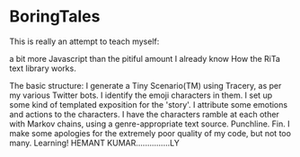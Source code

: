 # BoringTales
This is really an attempt to teach myself:

a bit more Javascript than the pitiful amount I already know
How the RiTa text library works.

The basic structure:
I generate a Tiny Scenario(TM) using Tracery, as per my various Twitter bots.
I identify the emoji characters in them.
I set up some kind of templated exposition for the 'story'.
I attribute some emotions and actions to the characters.
I have the characters ramble at each other with Markov chains, using a genre-appropriate text source.
Punchline.
Fin.
I make some apologies for the extremely poor quality of my code, but not too many. Learning!
HEMANT KUMAR...............LY
